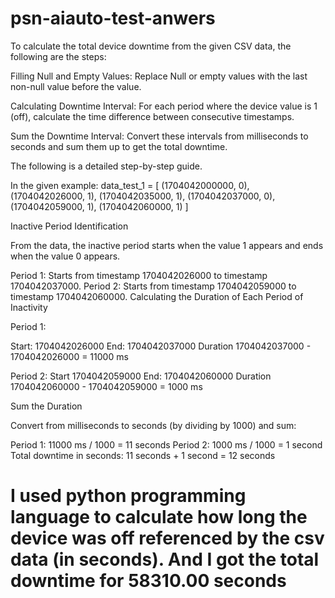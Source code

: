 # psn-aiauto-test-anwers

To calculate the total device downtime from the given CSV data, the following are the steps:

Filling Null and Empty Values: Replace Null or empty values with the last non-null value before the value.

Calculating Downtime Interval: For each period where the device value is 1 (off), calculate the time difference between consecutive timestamps.

Sum the Downtime Interval: Convert these intervals from milliseconds to seconds and sum them up to get the total downtime.

The following is a detailed step-by-step guide.

In the given example:
data_test_1 = [
    (1704042000000, 0),
    (1704042026000, 1),
    (1704042035000, 1),
    (1704042037000, 0),
    (1704042059000, 1),
    (1704042060000, 1)
]

Inactive Period Identification

From the data, the inactive period starts when the value 1 appears and ends when the value 0 appears.

Period 1: Starts from timestamp 1704042026000 to timestamp 1704042037000.
Period 2: Starts from timestamp 1704042059000 to timestamp 1704042060000.
Calculating the Duration of Each Period of Inactivity

Period 1:

Start: 1704042026000
End: 1704042037000
Duration 1704042037000 - 1704042026000 = 11000 ms

Period 2:
Start 1704042059000
End: 1704042060000
Duration 1704042060000 - 1704042059000 = 1000 ms

Sum the Duration

Convert from milliseconds to seconds (by dividing by 1000) and sum:

Period 1: 11000 ms / 1000 = 11 seconds
Period 2: 1000 ms / 1000 = 1 second
Total downtime in seconds: 11 seconds + 1 second = 12 seconds

# I used python programming language to calculate how long the device was off referenced by the csv data (in seconds). And I got the total downtime for 58310.00 seconds
